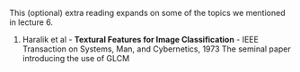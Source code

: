 This (optional) extra reading expands on some of the topics we mentioned in lecture 6.

1. Haralik et al - **Textural Features for Image Classification** - IEEE Transaction on Systems, Man, and Cybernetics, 1973
The seminal paper introducing the use of GLCM